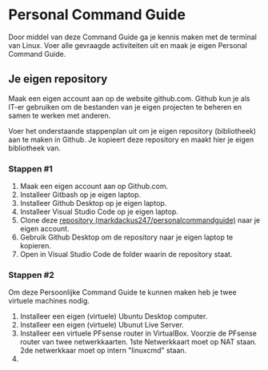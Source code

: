 # Personal Command Guide
Door middel van deze Command Guide ga je kennis maken met de terminal van Linux. Voer alle gevraagde activiteiten uit en maak je eigen Personal Command Guide.

## Je eigen repository
Maak een eigen account aan op de website github.com. Github kun je als IT-er gebruiken om de bestanden van je eigen projecten te beheren en samen te werken met anderen.

Voer het onderstaande stappenplan uit om je eigen repository (bibliotheek) aan te maken in Github. Je kopieert deze repository en maakt hier je eigen bibliotheek van.

### Stappen #1
1. Maak een eigen account aan op Github.com.
2. Installeer Gitbash op je eigen laptop.
3. Installeer Github Desktop op je eigen laptop.
4. Installeer Visual Studio Code op je eigen laptop.
5. Clone deze [repository (markdackus247/personalcommandguide)](https://github.com/markdackus247/personalcommandguide.git) naar je eigen account. 
6. Gebruik Github Desktop om de repository naar je eigen laptop te kopieren.
7. Open in Visual Studio Code de folder waarin de repository staat.

### Stappen #2
Om deze Persoonlijke Command Guide te kunnen maken heb je twee virtuele machines nodig.
1. Installeer een eigen (virtuele) Ubuntu Desktop computer.
2. Installeer een eigen (virtuele) Ubunut Live Server.
3. Installeer een virtuele PFsense router in VirtualBox. Voorzie de PFsense router van twee netwerkkaarten. 1ste Netwerkkaart moet op NAT staan. 2de netwerkkaar moet op intern "linuxcmd" staan.
4. 
